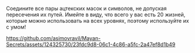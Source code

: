 Соедините все пары ацтекских масок и символов, не допуская пересечения их путей. Имейте в виду, что всего у вас есть 20 жизней, которые можно использовать на всех уровнях, поэтому используйте их с умом!

https://github.com/asimovravil/Mayan-Secrets/assets/124325730/23fdc9d8-06c1-4c86-a5fc-2a47ef8d1b49
